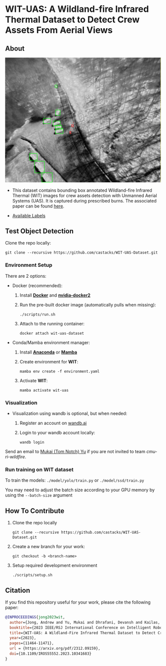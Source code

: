 # WIT-UAS: A Wildland-fire Infrared Thermal Dataset to Detect Crew Assets From Aerial Views

## About

![about](./figures/about.png)

- This dataset contains bounding box annotated Wildland-fire Infrared Thermal (WIT) images for crew assets detection with Unmanned Aerial Systems (UAS). It is captured during prescribed burns. The associated paper can be found [here](https://arxiv.org/pdf/2312.09159.pdf).

- [Available Labels](./dataset.classes)

## Test Object Detection

Clone the repo locally:

```Shell
git clone --recursive https://github.com/castacks/WIT-UAS-Dataset.git
```

### Environment Setup

There are 2 options:

- Docker (recommended):

  1. Install [**Docker**](https://docs.docker.com/get-docker/) and [**nvidia-docker2**](https://docs.nvidia.com/datacenter/cloud-native/container-toolkit/install-guide.html#docker)

  1. Run the pre-built docker image (automatically pulls when missing):

     ```Shell
     ./scripts/run.sh
     ```

  1. Attach to the running container:

     ```Shell
     docker attach wit-uas-dataset
     ```

- Conda/Mamba environment manager:

  1. Install [**Anaconda**](https://docs.anaconda.com/anaconda/install/index.html) or [**Mamba**](https://mamba.readthedocs.io/en/latest/installation.html)

  1. Create environment for **WIT**:

     ```Shell
     mamba env create -f environment.yaml
     ```

  1. Activate **WIT**:

     ```Shell
     mamba activate wit-uas
     ```

### Visualization

- Visualization using wandb is optional, but when needed:

  1. Register an account on [wandb.ai](https://wandb.ai/site)

  1. Login to your wandb account locally:

     ```Shell
     wandb login
     ```

Send an email to [Mukai (Tom Notch) Yu](mailto:mukaiy@andrew.cmu.edu) if you are not invited to team *cmu-ri-wildfire*.

### Run training on WIT dataset

To train the models: `./model/yolo/train.py` or `./model/ssd/train.py`

You may need to adjust the batch size according to your GPU memory by using the `--batch-size` argument

## How To Contribute

1. Clone the repo locally

   ```Shell
   git clone --recursive https://github.com/castacks/WIT-UAS-Dataset.git
   ```

1. Create a new branch for your work:

   ```Shell
   git checkout -b <branch-name>
   ```

1. Setup required development environment

   ```Shell
   ./scripts/setup.sh
   ```

## Citation
If you find this repository useful for your work, please cite the following paper:

```bibtex
@INPROCEEDINGS{jong2023wit,
  author={Jong, Andrew and Yu, Mukai and Dhrafani, Devansh and Kailas, Siva and Moon, Brady and Sycara, Katia and Scherer, Sebastian},
  booktitle={2023 IEEE/RSJ International Conference on Intelligent Robots and Systems (IROS)}, 
  title={WIT-UAS: A Wildland-Fire Infrared Thermal Dataset to Detect Crew Assets from Aerial Views}, 
  year={2023},
  pages={11464-11471},
  url = {https://arxiv.org/pdf/2312.09159},
  doi={10.1109/IROS55552.2023.10341683}
}
```